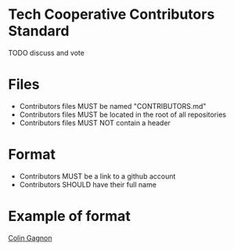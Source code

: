 # Tech Cooperative Contributors Standard
TODO discuss and vote
# Files

- Contributors files MUST be named "CONTRIBUTORS.md"
- Contributors files MUST be located in the root of all repositories
- Contributors files MUST NOT contain a header

# Format

- Contributors MUST be a link to a github account
- Contributors SHOULD have their full name

# Example of format
[Colin Gagnon](https://github.com/colingagnon)